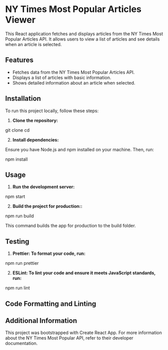 # NY Times Most Popular Articles Viewer

This React application fetches and displays articles from the NY Times Most Popular Articles API. It allows users to view a list of articles and see details when an article is selected.

## Features

-   Fetches data from the NY Times Most Popular Articles API.
-   Displays a list of articles with basic information.
-   Shows detailed information about an article when selected.

## Installation

To run this project locally, follow these steps:

1. **Clone the repository:**

git clone <repository-url>
cd <project-folder>

2. **Install dependencies:**

Ensure you have Node.js and npm installed on your machine. Then, run:

npm install

## Usage

1. **Run the development server:**

npm start

2. **Build the project for production::**

npm run build

This command builds the app for production to the build folder.

## Testing

1. **Prettier: To format your code, run:**

npm run prettier

2. **ESLint: To lint your code and ensure it meets JavaScript standards, run:**

npm run lint

## Code Formatting and Linting

## Additional Information

This project was bootstrapped with Create React App.
For more information about the NY Times Most Popular API, refer to their developer documentation.
